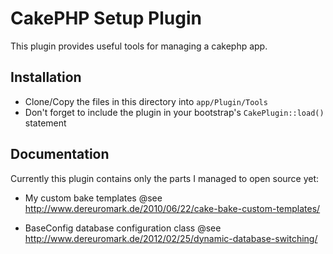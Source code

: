 # CakePHP Setup Plugin

This plugin provides useful tools for managing a cakephp app.

## Installation

* Clone/Copy the files in this directory into `app/Plugin/Tools`
* Don't forget to include the plugin in your bootstrap's `CakePlugin::load()` statement

## Documentation

Currently this plugin contains only the parts I managed to open source yet:

*	My custom bake templates
	@see http://www.dereuromark.de/2010/06/22/cake-bake-custom-templates/
	
*	BaseConfig database configuration class
	@see http://www.dereuromark.de/2012/02/25/dynamic-database-switching/